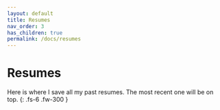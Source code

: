 ```yaml
---
layout: default
title: Resumes
nav_order: 3
has_children: true
permalink: /docs/resumes
---
```


# Resumes

Here is where I save all my past resumes. The most recent one will be on top.
{: .fs-6 .fw-300 }